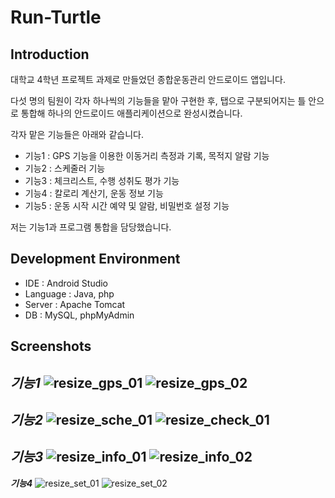 # Run-Turtle
## Introduction
대학교 4학년 프로젝트 과제로 만들었던 종합운동관리 안드로이드 앱입니다.

다섯 명의 팀원이 각자 하나씩의 기능들을 맡아 구현한 후, 탭으로 구분되어지는 틀 안으로 통합해 하나의 안드로이드 애플리케이션으로 완성시켰습니다.

각자 맡은 기능들은 아래와 같습니다.

- 기능1 : GPS 기능을 이용한 이동거리 측정과 기록, 목적지 알람 기능
- 기능2 : 스케줄러 기능
- 기능3 : 체크리스트, 수행 성취도 평가 기능 
- 기능4 : 칼로리 계산기, 운동 정보 기능
- 기능5 : 운동 시작 시간 예약 및 알람, 비밀번호 설정 기능

저는 기능1과 프로그램 통합을 담당했습니다.

## Development Environment
- IDE : Android Studio
- Language : Java, php
- Server : Apache Tomcat 
- DB : MySQL, phpMyAdmin

## Screenshots
***기능1***
![resize_gps_01](https://user-images.githubusercontent.com/45503931/56084470-5fe88c00-5e6e-11e9-82a9-72c0155519ac.png)
![resize_gps_02](https://user-images.githubusercontent.com/45503931/56084471-5fe88c00-5e6e-11e9-9c84-e86e15abcca6.png)
---
***기능2***
![resize_sche_01](https://user-images.githubusercontent.com/45503931/56084474-60812280-5e6e-11e9-93a1-c879df3d7897.png)
![resize_check_01](https://user-images.githubusercontent.com/45503931/56084497-a211cd80-5e6e-11e9-8f05-8a712bdcf8ae.png)
---
***기능3***
![resize_info_01](https://user-images.githubusercontent.com/45503931/56084472-5fe88c00-5e6e-11e9-94e0-a9474d6d407c.png)
![resize_info_02](https://user-images.githubusercontent.com/45503931/56084473-60812280-5e6e-11e9-98ee-e8b0a4854db3.png)
---
***기능4***
![resize_set_01](https://user-images.githubusercontent.com/45503931/56084475-60812280-5e6e-11e9-8245-3c1dd48e8623.png)
![resize_set_02](https://user-images.githubusercontent.com/45503931/56084477-60812280-5e6e-11e9-9746-6dcf75693b80.png)

